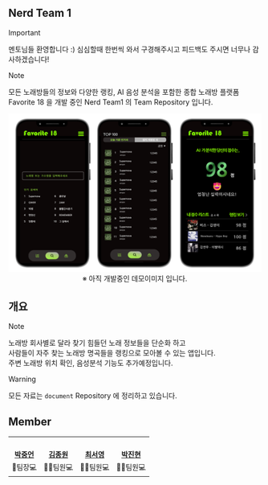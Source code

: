 ## Nerd Team 1

> [!IMPORTANT]
> 멘토님들 환영합니다 :)
> 심심할때 한번씩 와서 구경해주시고 피드백도 주시면 너무나 감사하겠습니다!

> [!NOTE]
> 모든 노래방들의 정보와 다양한 랭킹, AI 음성 분석을 포함한 종합 노래방 플랫폼  
> Favorite 18 을 개발 중인 Nerd Team1 의 Team Repository 입니다. 

<p align="center">
    <img src="https://github.com/nerd-team-1/.github/blob/main/profile/asset/demo_image.png" width="700"><br/>
    ※ 아직 개발중인 데모이미지 입니다.
</p>

## 개요

> [!NOTE]
> 노래방 회사별로 달라 찾기 힘들던 노래 정보들을 단순화 하고  
> 사람들이 자주 찾는 노래방 명곡들을 랭킹으로 모아볼 수 있는 앱입니다.  
> 주변 노래방 위치 확인, 음성분석 기능도 추가예정입니다.

> [!WARNING]
> 모든 자료는 `document` Repository 에 정리하고 있습니다.

## Member

<table align="center">
 <tr>
    <td align="center"><a href="https://github.com/JakePark929"><img src="https://avatars.githubusercontent.com/JakePark929" width="140px;" alt=""></a></td>
    <td align="center"><a href="https://github.com/donsonioc2010"><img src="https://avatars.githubusercontent.com/donsonioc2010" width="140px;" alt=""></a></td>
    <td align="center"><a href="https://github.com/BellaChooi"><img src="https://avatars.githubusercontent.com/BellaChooi" width="140px;" alt=""></a></td>
    <td align="center"><a href="https://github.com/parkjinhyun2"><img src="https://avatars.githubusercontent.com/u/169227802?v=4" width="140px;" alt=""></a></td>
  </tr>
  <tr>
    <td align="center"><a href="https://github.com/JakePark929"><b>박중언</b></a></td>
    <td align="center"><a href="https://github.com/donsonioc2010"><b>김종원</b></a></td>
    <td align="center"><a href="https://github.com/wooni89"><b>최서영</b></a></td>
    <td align="center"><a href="https://github.com/lljh1992"><b>박진현</b></a></td>
  </tr>
  <tr>
    <td align="center">👑팀장💻</td>
    <td align="center">👨‍🔧팀원💻</td>
    <td align="center">👨‍🔧팀원💻</td>
    <td align="center">👨‍🔧팀원💻</td>
  </tr>
</table>
